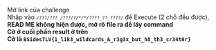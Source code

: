 Mở link của challenge<br/>
Nhập vào <code>`/???/??? /???/?/*/*/????_??_????/`</code> để Execute (2 chỗ đều được), <strong> READ ME không hiện được, mở rõ file ra để láy command<br/>
Cờ ở cuối phần result ở trên<br/>
Cờ là <code>BSidesTLV{1_l1k3_wildcards_&_r3g3x_but_h8_th3_cr34t0r}</code><br/>
